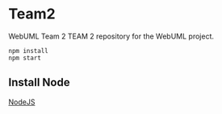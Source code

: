 # Team2
WebUML Team 2
TEAM 2 repository for the WebUML project.

    npm install 
    npm start
    

## Install Node
[NodeJS](https://nodejs.org/en/)
